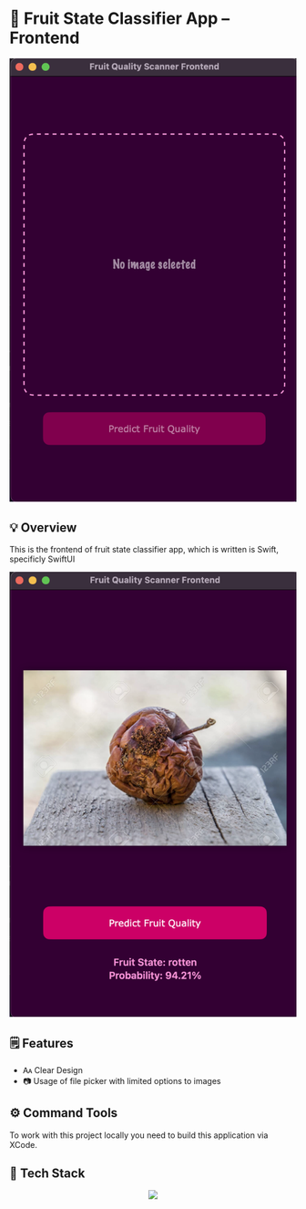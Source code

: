 # 🍎 Fruit State Classifier App – Frontend

![Banner](./assets/base-view.png)

## 💡 Overview

This is the frontend of fruit state classifier app, which is written is Swift, specificly SwiftUI

![Banner](./assets/post-prediction-view.png)

## 🗒️ Features

* 🗛 Clear Design
* 📷 Usage of file picker with limited options to images

## ⚙️ Command Tools

To work with this project locally you need to build this application via XCode.

## 🧠 Tech Stack
<p align="center">
  <a href="https://skillicons.dev">
    <img src="https://skillicons.dev/icons?i=swift,apple" />
  </a>
</p>
 
